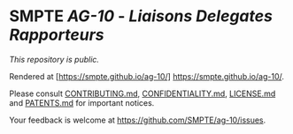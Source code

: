 # SMPTE _AG-10_ - _Liaisons Delegates Rapporteurs_

_This repository is *public*._

Rendered at [https://smpte.github.io/ag-10/] https://smpte.github.io/ag-10/.

Please consult [CONTRIBUTING.md](./CONTRIBUTING.md), [CONFIDENTIALITY.md](./CONFIDENTIALITY.md), [LICENSE.md](./LICENSE.md) and
[PATENTS.md](./PATENTS.md) for important notices.

Your feedback is welcome at https://github.com/SMPTE/ag-10/issues.